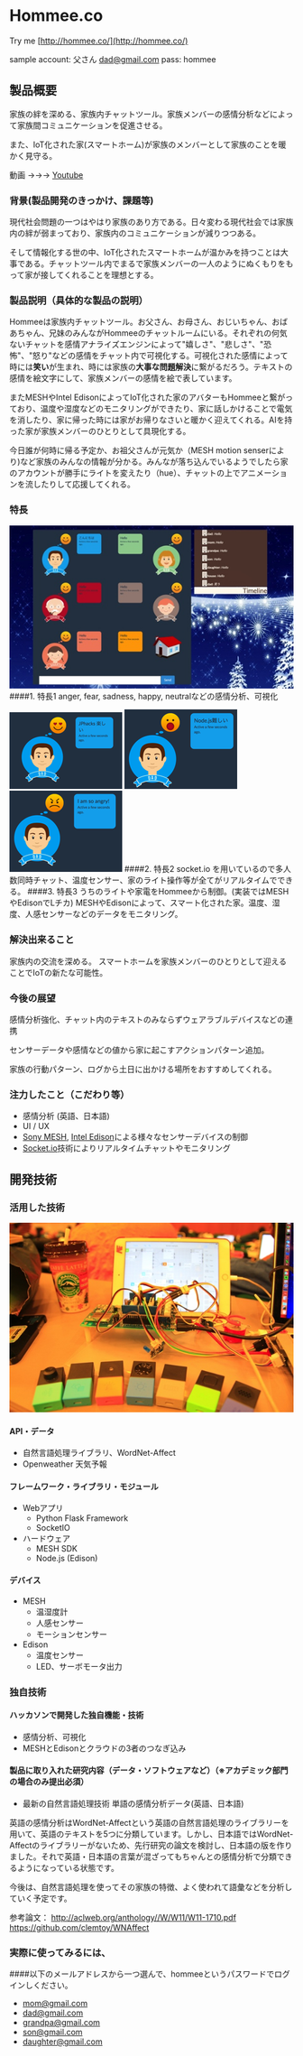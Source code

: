 # Hommee.co
Try me [http://hommee.co/](http://hommee.co/)

sample account: 父さん dad@gmail.com pass: hommee

## 製品概要

家族の絆を深める、家族内チャットツール。家族メンバーの感情分析などによって家族間コミュニケーションを促進させる。

また、IoT化された家(スマートホーム)が家族のメンバーとして家族のことを暖かく見守る。

動画 →→→ [Youtube](https://youtu.be/Xt7QZnycr9w)

### 背景(製品開発のきっかけ、課題等)
現代社会問題の一つはやはり家族のあり方である。日々変わる現代社会では家族内の絆が弱まっており、家族内のコミュニケーションが減りつつある。

そして情報化する世の中、IoT化されたスマートホームが温かみを持つことは大事である。チャットツール内でまるで家族メンバーの一人のようにぬくもりをもって家が接してくれることを理想とする。
### 製品説明（具体的な製品の説明）
Hommeeは家族内チャットツール。お父さん、お母さん、おじいちゃん、おばあちゃん、兄妹のみんながHommeeのチャットルームにいる。それぞれの何気ないチャットを感情アナライズエンジンによって"嬉しさ"、"悲しさ"、"恐怖"、"怒り"などの感情をチャット内で可視化する。可視化された感情によって時には**笑い**が生まれ、時には家族の**大事な問題解決**に繋がるだろう。テキストの感情を絵文字にして、家族メンバーの感情を絵で表しています。

またMESHやIntel EdisonによってIoT化された家のアバターもHommeeと繋がっており、温度や湿度などのモニタリングができたり、家に話しかけることで電気を消したり、家に帰った時には家がお帰りなさいと暖かく迎えてくれる。AIを持った家が家族メンバーのひとりとして具現化する。

今日誰が何時に帰る予定か、お祖父さんが元気か（MESH motion senserにより)など家族のみんなの情報が分かる。みんなが落ち込んでいるようでしたら家のアカウントが勝手にライトを変えたり（hue）、チャットの上でアニメーションを流したりして応援してくれる。
### 特長

![Hommee.co](./images/sc02.jpg)
####1. 特長1
anger, fear, sadness, happy, neutralなどの感情分析、可視化

![happy](./images/emotion01.png)
![emotion](./images/emotion02.png)
![anger](./images/emotion03.png)
####2. 特長2
socket.io を用いているので多人数同時チャット、温度センサー、家のライト操作等が全てがリアルタイムでできる。
####3. 特長3
うちのライトや家電をHommeeから制御。(実装ではMESHやEdisonでLチカ)
MESHやEdisonによって、スマート化された家。温度、湿度、人感センサーなどのデータをモニタリング。

### 解決出来ること
家族内の交流を深める。
スマートホームを家族メンバーのひとりとして迎えることでIoTの新たな可能性。
### 今後の展望
感情分析強化、チャット内のテキストのみならずウェアラブルデバイスなどの連携

センサーデータや感情などの値から家に起こすアクションパターン追加。

家族の行動パターン、ログから土日に出かける場所をおすすめしてくれる。
### 注力したこと（こだわり等）
* 感情分析 (英語、日本語)
* UI / UX
* [Sony MESH](http://meshprj.com/jp/), [Intel Edison](http://www.intel.com/content/www/us/en/do-it-yourself/edison.html)による様々なセンサーデバイスの制御
* [Socket.io](http://socket.io/)技術によりリアルタイムチャットやモニタリング

## 開発技術
### 活用した技術

![Hommee.co](./images/sc03.jpg)
#### API・データ
* 自然言語処理ライブラリ、WordNet-Affect
* Openweather 天気予報

#### フレームワーク・ライブラリ・モジュール
* Webアプリ
    * Python Flask Framework
    * SocketIO
* ハードウェア
    * MESH SDK
    * Node.js (Edison)

#### デバイス
* MESH
    * 温湿度計
    * 人感センサー
    * モーションセンサー
* Edison
    * 温度センサー
    * LED、サーボモータ出力


### 独自技術
#### ハッカソンで開発した独自機能・技術
* 感情分析、可視化
* MESHとEdisonとクラウドの3者のつなぎ込み

#### 製品に取り入れた研究内容（データ・ソフトウェアなど）（※アカデミック部門の場合のみ提出必須）
* 最新の自然言語処理技術 単語の感情分析データ(英語、日本語)

英語の感情分析はWordNet-Affectという英語の自然言語処理のライブラリーを用いて、英語のテキストを5つに分類しています。しかし、日本語ではWordNet-Affectのライブラリーがないため、先行研究の論文を検討し、日本語の版を作りました。それで英語・日本語の言葉が混ざってもちゃんとの感情分析で分類できるようになっている状態です。

今後は、自然言語処理を使ってその家族の特徴、よく使われて語彙などを分析していく予定です。

参考論文：
http://aclweb.org/anthology//W/W11/W11-1710.pdf
https://github.com/clemtoy/WNAffect

### 実際に使ってみるには、
####以下のメールアドレスから一つ選んで、hommeeというパスワードでログインしください。
* mom@gmail.com
* dad@gmail.com
* grandpa@gmail.com
* son@gmail.com
* daughter@gmail.com
